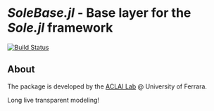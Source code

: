 # *SoleBase.jl* - Base layer for the *Sole.jl* framework

[![Build Status](https://api.cirrus-ci.com/github/aclai-lab/SoleBase.jl.svg)](https://cirrus-ci.com/github/aclai-lab/SoleBase.jl)

## About

The package is developed by the [ACLAI Lab](https://aclai.unife.it/en/) @ University of Ferrara.

Long live transparent modeling!
